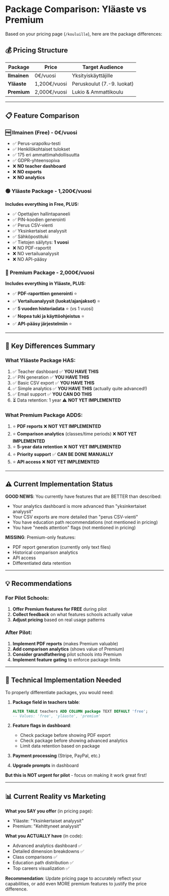# Package Comparison: Yläaste vs Premium

Based on your pricing page (`/kouluille`), here are the package differences:

## 💰 Pricing Structure

| Package | Price | Target Audience |
|---------|-------|----------------|
| **Ilmainen** | 0€/vuosi | Yksityiskäyttäjille |
| **Yläaste** | 1,200€/vuosi | Peruskoulut (7.-9. luokat) |
| **Premium** | 2,000€/vuosi | Lukio & Ammattikoulu |

---

## 📋 Feature Comparison

### 🆓 Ilmainen (Free) - 0€/vuosi
- ✅ Perus-urapolku-testi
- ✅ Henkilökohtaiset tulokset
- ✅ 175 eri ammattimahdollisuutta
- ✅ GDPR-yhteensopiva
- ❌ **NO teacher dashboard**
- ❌ **NO exports**
- ❌ **NO analytics**

### 🟢 Yläaste Package - 1,200€/vuosi
**Includes everything in Free, PLUS:**
- ✅ Opettajien hallintapaneeli
- ✅ PIN-koodien generointi
- ✅ Perus CSV-vienti
- ✅ Yksinkertaiset analyysit
- ✅ Sähköpostituki
- ✅ Tietojen säilytys: **1 vuosi**
- ❌ NO PDF-raportit
- ❌ NO vertailuanalyysit
- ❌ NO API-pääsy

### 🔵 Premium Package - 2,000€/vuosi
**Includes everything in Yläaste, PLUS:**
- ✅ **PDF-raporttien generointi** ⭐
- ✅ **Vertailuanalyysit (luokat/ajanjaksot)** ⭐
- ✅ **5 vuoden historiadata** ⭐ (vs 1 vuosi)
- ✅ **Nopea tuki ja käyttöohjeistus** ⭐
- ✅ **API-pääsy järjestelmiin** ⭐

---

## 🎯 Key Differences Summary

### What Yläaste Package HAS:
1. ✅ Teacher dashboard ✅ **YOU HAVE THIS**
2. ✅ PIN generation ✅ **YOU HAVE THIS**
3. ✅ Basic CSV export ✅ **YOU HAVE THIS**
4. ✅ Simple analytics ✅ **YOU HAVE THIS** (actually quite advanced!)
5. ✅ Email support ✅ **YOU CAN DO THIS**
6. ⏳ Data retention: 1 year ⚠️ **NOT YET IMPLEMENTED**

### What Premium Package ADDS:
1. ⭐ **PDF reports** ❌ **NOT YET IMPLEMENTED**
2. ⭐ **Comparison analytics** (classes/time periods) ❌ **NOT YET IMPLEMENTED**
3. ⭐ **5-year data retention** ❌ **NOT YET IMPLEMENTED**
4. ⭐ **Priority support** ✅ **CAN BE DONE MANUALLY**
5. ⭐ **API access** ❌ **NOT YET IMPLEMENTED**

---

## ⚠️ Current Implementation Status

**GOOD NEWS**: You currently have features that are BETTER than described:
- Your analytics dashboard is more advanced than "yksinkertaiset analyysit"
- Your CSV exports are more detailed than "perus CSV-vienti"
- You have education path recommendations (not mentioned in pricing)
- You have "needs attention" flags (not mentioned in pricing)

**MISSING**: Premium-only features:
- PDF report generation (currently only text files)
- Historical comparison analytics
- API access
- Differentiated data retention

---

## 💡 Recommendations

### For Pilot Schools:
1. **Offer Premium features for FREE** during pilot
2. **Collect feedback** on what features schools actually value
3. **Adjust pricing** based on real usage patterns

### After Pilot:
1. **Implement PDF reports** (makes Premium valuable)
2. **Add comparison analytics** (shows value of Premium)
3. **Consider grandfathering** pilot schools into Premium
4. **Implement feature gating** to enforce package limits

---

## 🔧 Technical Implementation Needed

To properly differentiate packages, you would need:

1. **Package field in teachers table**:
   ```sql
   ALTER TABLE teachers ADD COLUMN package TEXT DEFAULT 'free';
   -- Values: 'free', 'yläaste', 'premium'
   ```

2. **Feature flags in dashboard**:
   - Check package before showing PDF export
   - Check package before showing advanced analytics
   - Limit data retention based on package

3. **Payment processing** (Stripe, PayPal, etc.)

4. **Upgrade prompts** in dashboard

**But this is NOT urgent for pilot** - focus on making it work great first!

---

## 📊 Current Reality vs Marketing

**What you SAY you offer** (in pricing page):
- Yläaste: "Yksinkertaiset analyysit"
- Premium: "Kehittyneet analyysit"

**What you ACTUALLY have** (in code):
- Advanced analytics dashboard ✅
- Detailed dimension breakdowns ✅
- Class comparisons ✅
- Education path distribution ✅
- Top careers visualization ✅

**Recommendation**: Update pricing page to accurately reflect your capabilities, or add even MORE premium features to justify the price difference.

